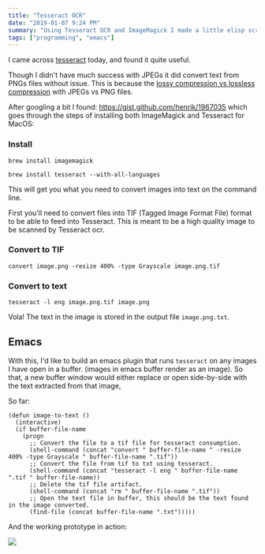 ```yaml
---
title: "Tesseract OCR"
date: "2019-01-07 9:24 PM"
summary: "Using Tesseract OCR and ImageMagick I made a little elisp script to convert images into text."
tags: ["programming", "emacs"]
---
```


I came across [tesseract](https://github.com/tesseract-ocr/tesseract) today, and found it quite useful.

Though I didn't have much success with JPEGs it did convert text from PNGs files without issue. This is because
the [lossy compression vs lossless compression](https://optimus.keycdn.com/support/lossy-vs-lossless) with JPEGs vs PNG files.

After googling a bit I found: https://gist.github.com/henrik/1967035 which goes through the steps of installing both
ImageMagick and Tesseract for MacOS:

### Install

`brew install imagemagick`

`brew install tesseract --with-all-languages`

This will get you what you need to convert images into text on the command line.

First you'll need to convert files into TIF (Tagged Image Format File) format to be able to feed into Tesseract.
This is meant to be a high quality image to be scanned by Tesseract ocr.

### Convert to TIF

`convert image.png -resize 400% -type Grayscale image.png.tif`

### Convert to text

`tesseract -l eng image.png.tif image.png`

Vola! The text in the image is stored in the output file `image.png.txt`.

## Emacs

With this, I'd like to build an emacs plugin that runs `tesseract` on any images I have open in a buffer. (images in emacs buffer render as an image).
So that, a new buffer window would either replace or open side-by-side with the text extracted from that image,

So far:

    (defun image-to-text ()
      (interactive)
      (if buffer-file-name
        (progn
          ;; Convert the file to a tif file for tesseract consumption.
          (shell-command (concat "convert " buffer-file-name " -resize 400% -type Grayscale " buffer-file-name ".tif"))
          ;; Convert the file from tif to txt using tesseract.
          (shell-command (concat "tesseract -l eng " buffer-file-name ".tif " buffer-file-name))
          ;; Delete the tif file artifact.
          (shell-command (concat "rm " buffer-file-name ".tif"))
          ;; Open the text file in buffer, this should be the text found in the image converted.
          (find-file (concat buffer-file-name ".txt")))))

And the working prototype in action:

![](http://g.recordit.co/cRLuAJfkA6.gif)
